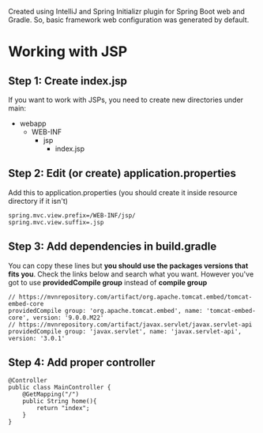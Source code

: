Created using IntelliJ and Spring Initializr plugin for Spring Boot web and Gradle. So, basic framework web configuration was generated by default.

# Working with JSP

## Step 1: Create index.jsp
If you want to work with JSPs, you need to create new directories under main:

- webapp
  - WEB-INF
      - jsp
        - index.jsp

## Step 2: Edit (or create) application.properties
Add this to application.properties (you should create it inside resource directory if it isn't)

```
spring.mvc.view.prefix=/WEB-INF/jsp/
spring.mvc.view.suffix=.jsp
```
## Step 3: Add dependencies in build.gradle
You can copy these lines but **you should use the packages versions that fits you**. Check the links below and search what you want. However you've got to use **providedCompile group** instead of **compile group** 
```
// https://mvnrepository.com/artifact/org.apache.tomcat.embed/tomcat-embed-core
providedCompile group: 'org.apache.tomcat.embed', name: 'tomcat-embed-core', version: '9.0.0.M22'
// https://mvnrepository.com/artifact/javax.servlet/javax.servlet-api
providedCompile group: 'javax.servlet', name: 'javax.servlet-api', version: '3.0.1'
```
## Step 4: Add proper controller
```
@Controller
public class MainController {
    @GetMapping("/")
    public String home(){
        return "index";
    }
}
```
